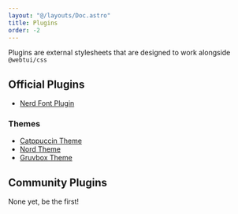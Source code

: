 ```yaml
---
layout: "@/layouts/Doc.astro"
title: Plugins
order: -2
---
```


Plugins are external stylesheets that are designed to work alongside `@webtui/css`

## Official Plugins

- [Nerd Font Plugin](/plugins/plugin-nf)

### Themes

- [Catppuccin Theme](/plugins/theme-catppuccin)
- [Nord Theme](/plugins/theme-nord)
- [Gruvbox Theme](/plugins/theme-gruvbox)

## Community Plugins

None yet, be the first!
